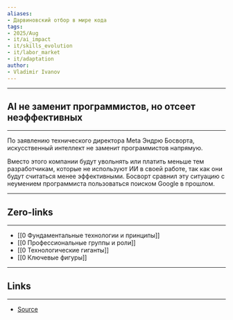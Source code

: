 ```yaml
---
aliases: 
- Дарвиновский отбор в мире кода
tags:
- 2025/Aug
- it/ai_impact
- it/skills_evolution
- it/labor_market
- it/adaptation
author:
- Vladimir Ivanov
---
```

-----
##  AI не заменит программистов, но отсеет неэффективных
-----
По заявлению технического директора Meta Эндрю Босворта, искусственный интеллект не заменит программистов напрямую.

Вместо этого компании будут увольнять или платить меньше тем разработчикам, которые не используют ИИ в своей работе, так как они будут считаться менее эффективными. Босворт сравнил эту ситуацию с неумением программиста пользоваться поиском Google в прошлом.

---
## Zero-links
---
- [[0 Фундаментальные технологии и принципы]]
- [[0 Профессиональные группы и роли]]
- [[0 Технологические гиганты]]
- [[0 Ключевые фигуры]]

---
## Links
---
- [Source](https://t.me/turboproject/1992)